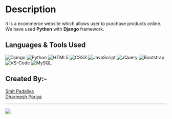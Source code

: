 # Description
It is a ecommerce website which allows user to purchase products online. We have used **Python** with **Django** framework.

## Languages & Tools Used
![Django](https://img.shields.io/badge/Django-092E20?style=flat&logo=django&logoColor=green)
![Python](https://img.shields.io/badge/Python-FFD43B?style=flat&logo=python&logoColor=blue)
![HTML5](https://img.shields.io/badge/HTML5-E34F26?style=flat&logo=html5&logoColor=white)
![CSS3](https://img.shields.io/badge/CSS3-1572B6?style=flat&logo=css3&logoColor=white)
![JavaScript](https://img.shields.io/badge/JavaScript-323330?style=flat&logo=javascript&logoColor=F7DF1E)
![JQuery](https://img.shields.io/badge/jQuery-0769AD?style=flat&logo=jquery&logoColor=whit)
![Bootstrap](https://img.shields.io/badge/Bootstrap-563D7C?style=flat&logo=bootstrap&logoColor=white)
![VS-Code](https://img.shields.io/badge/Visual_Studio_Code-0078D4?style=flat&logo=visual%20studio%20code&logoColor=white)
![MySQL](https://img.shields.io/badge/MySQL-005C84?style=flat&logo=mysql&logoColor=white)

## Created By:-
[Smit Padaliya](https://github.com/Smit-05)<br>
[Dharmesh Poriya](https://github.com/Dharmesh-Poriya07)
<hr>
<a href="">
  <img src="https://contrib.rocks/image?repo=Smit-05/Django" />
</a>
